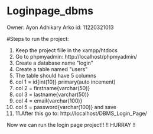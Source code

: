 # Loginpage_dbms
Owner: Ayon Adhikary Arko
id: 11220321013

#Steps to run the project:
1. Keep the project fille in the xampp/htdocs
2. Go to phpmyadmin: http://localhost/phpmyadmin/
3. Create a database name "login"
4. Create a table named "users"
5. The table should have 5 columns
6. col 1 = id{int(10)} primary(auto incement)
7. col 2 = firstname{varchar(50)}
8. col 3 = lastname{varchar(50)}
9. col 4 = email{varchar(100)}
10. col 5 = password{varchar(100)} and save
11. 11.After this go to: http://localhost/DBMS_Login_Page/

Now we can run the login page project!!
    !! HURRAY !!
